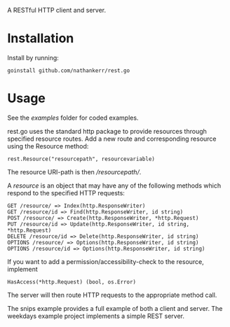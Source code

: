 A RESTful HTTP client and server.


Installation
============

Install by running:

	goinstall github.com/nathankerr/rest.go


Usage
=====

See the *examples* folder for coded examples.

rest.go uses the standard http package to provide resources through specified resource routes. Add a new route and corresponding resource using the Resource method:

	rest.Resource("resourcepath", resourcevariable)

The resource URI-path is then */resourcepath/*.

A *resource* is an object that may have any of the following methods which respond to the specified HTTP requests:

	GET /resource/ => Index(http.ResponseWriter)
	GET /resource/id => Find(http.ResponseWriter, id string)
	POST /resource/ => Create(http.ResponseWriter, *http.Request)
	PUT /resource/id => Update(http.ResponseWriter, id string, *http.Request)
	DELETE /resource/id => Delete(http.ResponseWriter, id string)
	OPTIONS /resource/ => Options(http.ResponseWriter, id string)
	OPTIONS /resource/id => Options(http.ResponseWriter, id string)

If you want to add a permission/accessibility-check to the resource, implement

	HasAccess(*http.Request) (bool, os.Error)


The server will then route HTTP requests to the appropriate method call.

The snips example provides a full example of both a client and server.
The weekdays example project implements a simple REST server.

